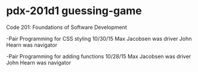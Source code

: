 # pdx-201d1 guessing-game
Code 201: Foundations of Software Development

-Pair Programming for CSS styling 10/30/15 
    Max Jacobsen was driver
    John Hearn was navigator


-Pair Programming for adding functions 10/28/15 
    Max Jacobsen was driver
    John Hearn was navigator
